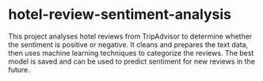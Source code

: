 # hotel-review-sentiment-analysis
This project analyses hotel reviews from TripAdvisor to determine whether the sentiment is positive or negative. It cleans and prepares the text data, then uses machine learning techniques to categorize the reviews. The best model is saved and can be used to predict sentiment for new reviews in the future.
